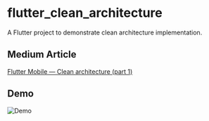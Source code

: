 # flutter_clean_architecture

A Flutter project to demonstrate clean architecture implementation.

## Medium Article
[Flutter Mobile — Clean architecture (part 1)](https://elaziz-shehadeh.medium.com/flutter-mobile-clean-architecture-part-1-6a78d33e651d)

## Demo
![Demo](/pictures/flutter_demo.gif)
